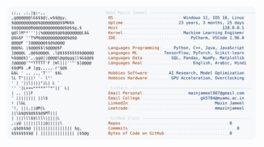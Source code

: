 <picture>
  <source srcset="https://raw.githubusercontent.com/mmazinjameel/mmazinjameel/main/dark_mode.svg?v=1740888673" media="(prefers-color-scheme: dark)">
  <img src="https://raw.githubusercontent.com/mmazinjameel/mmazinjameel/main/light_mode.svg?v=1740888673">
</picture>

